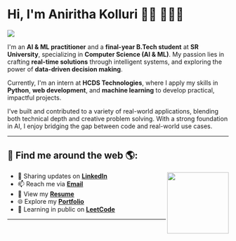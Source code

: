 # Hi, I'm Aniritha Kolluri 👋🏾 👩🏾‍💻

<img src="https://github.com/AnirithaKolluri/Aniritha/blob/main/RRRRRRRRRRooooooooobbbbbbbbbooooooooooooooo.mp4">

I'm an **AI & ML practitioner** and a **final-year B.Tech student** at **SR University**, specializing in **Computer Science (AI & ML)**. My passion lies in crafting **real-time solutions** through intelligent systems, and exploring the power of **data-driven decision making**.

Currently, I'm an intern at **HCDS Technologies**, where I apply my skills in **Python**, **web development**, and **machine learning** to develop practical, impactful projects.  

I’ve built and contributed to a variety of real-world applications, blending both technical depth and creative problem solving. With a strong foundation in AI, I enjoy bridging the gap between code and real-world use cases.

---

## 🚀 Find me around the web 🌎:  
<a href="https://github.com/anirithakolluri"><img align="right" width="140" height="140" src="https://github.com/M0nica/M0nica/blob/main/octomonica/m0nica-octocat-rotating.gif?raw=true"></a>

- 🔗 Sharing updates on [**LinkedIn**](https://www.linkedin.com/in/aniritha-kolluri-b9a317301/)  
- 📫 Reach me via [**Email**](mailto:kollurianiritha@gmail.com)  
- 📄 View my [**Resume**](https://drive.google.com/file/d/1kk_tqjOwx0yN_I1lSljmKHWDpXyO-GBq/view?usp=sharing)  
- 🌐 Explore my [**Portfolio**](https://shivakrishna-portfolio.vercel.app/)  
- 🧠 Learning in public on [**LeetCode**](https://leetcode.com/u/BLrUOvMuvV/)

---
